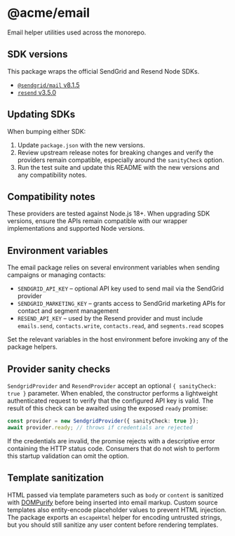 # @acme/email

Email helper utilities used across the monorepo.

## SDK versions

This package wraps the official SendGrid and Resend Node SDKs.

- [`@sendgrid/mail` v8.1.5](https://www.npmjs.com/package/@sendgrid/mail)
- [`resend` v3.5.0](https://www.npmjs.com/package/resend)

## Updating SDKs

When bumping either SDK:

1. Update `package.json` with the new versions.
2. Review upstream release notes for breaking changes and verify the providers remain compatible, especially around the `sanityCheck` option.
3. Run the test suite and update this README with the new versions and any compatibility notes.

## Compatibility notes

These providers are tested against Node.js 18+. When upgrading SDK versions,
ensure the APIs remain compatible with our wrapper implementations and supported
Node versions.

## Environment variables

The email package relies on several environment variables when sending
campaigns or managing contacts:

- `SENDGRID_API_KEY` – optional API key used to send mail via the SendGrid provider
- `SENDGRID_MARKETING_KEY` – grants access to SendGrid marketing APIs for
  contact and segment management
- `RESEND_API_KEY` – used by the Resend provider and must include `emails.send`,
  `contacts.write`, `contacts.read`, and `segments.read` scopes

Set the relevant variables in the host environment before invoking any of the
package helpers.

## Provider sanity checks

`SendgridProvider` and `ResendProvider` accept an optional `{ sanityCheck: true }`
parameter. When enabled, the constructor performs a lightweight authenticated
request to verify that the configured API key is valid.  The result of this
check can be awaited using the exposed `ready` promise:

```ts
const provider = new SendgridProvider({ sanityCheck: true });
await provider.ready; // throws if credentials are rejected
```

If the credentials are invalid, the promise rejects with a descriptive error
containing the HTTP status code.  Consumers that do not wish to perform this
startup validation can omit the option.

## Template sanitization

HTML passed via template parameters such as `body` or `content` is sanitized
with [DOMPurify](https://github.com/cure53/DOMPurify) before being inserted into
email markup. Custom source templates also entity-encode placeholder values to
prevent HTML injection. The package exports an `escapeHtml` helper for encoding
untrusted strings, but you should still sanitize any user content before
rendering templates.

